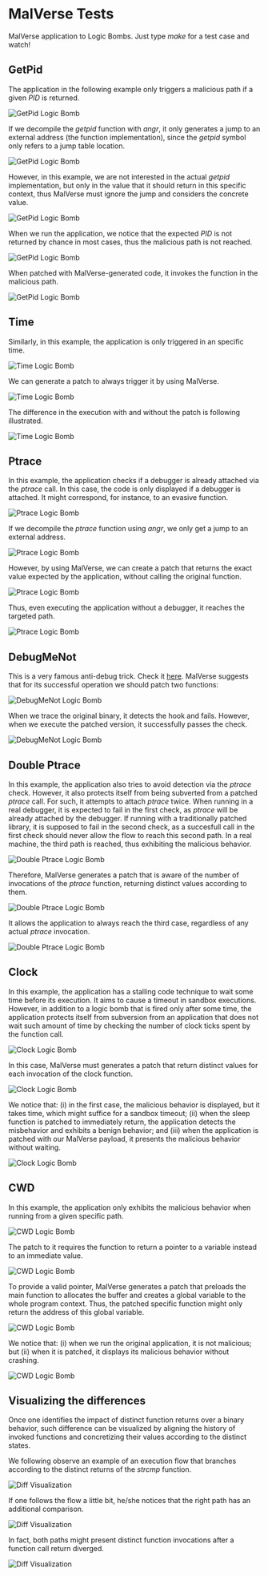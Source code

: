 # MalVerse Tests

MalVerse application to Logic Bombs. Just type *make* for a test case and watch!

## GetPid

The application in the following example only triggers a malicious path if a given *PID* is returned.

![GetPid Logic Bomb](FIGS/getpid1.png)

If we decompile the *getpid* function with *angr*, it only generates a jump to an external address (the function implementation), since the *getpid* symbol only refers to a jump table location.

![GetPid Logic Bomb](FIGS/getpid2.png)

However, in this example, we are not interested in the actual *getpid* implementation, but only in the value that it should return in this specific context, thus MalVerse must ignore the jump and considers the concrete value.

![GetPid Logic Bomb](FIGS/getpid3.png)

When we run the application, we notice that the expected *PID* is not returned by chance in most cases, thus the malicious path is not reached.

![GetPid Logic Bomb](FIGS/getpid4.png)

When patched with MalVerse-generated code, it invokes the function in the malicious path.

![GetPid Logic Bomb](FIGS/getpid5.png)

## Time

Similarly, in this example, the application is only triggered in an specific time.

![Time Logic Bomb](FIGS/time1.png)

We can generate a patch to always trigger it by using MalVerse.

![Time Logic Bomb](FIGS/time2.png)

The difference in the execution with and without the patch is following illustrated.

![Time Logic Bomb](FIGS/time3.png)

## Ptrace

In this example, the application checks if a debugger is already attached via the *ptrace* call. In this case, the code is only displayed if a debugger is attached. It might correspond, for instance, to an evasive function.

![Ptrace Logic Bomb](FIGS/ptrace1.png)

If we decompile the *ptrace* function using *angr*, we only get a jump to an external address.

![Ptrace Logic Bomb](FIGS/ptrace2.png)

However, by using MalVerse, we can create a patch that returns the exact value expected by the application, without calling the original function.

![Ptrace Logic Bomb](FIGS/ptrace3.png)

Thus, even executing the application without a debugger, it reaches the targeted path.

![Ptrace Logic Bomb](FIGS/ptrace4.png)

## DebugMeNot

This is a very famous anti-debug trick. Check it [here](https://github.com/kirschju/debugmenot). MalVerse suggests that for its successful operation we should patch two functions:

![DebugMeNot Logic Bomb](FIGS/debugmenot1.png)

When we trace the original binary, it detects the hook and fails. However, when we execute the patched version, it successfully passes the check.

![DebugMeNot Logic Bomb](FIGS/debugmenot2.png)

## Double Ptrace

In this example, the application also tries to avoid detection via the *ptrace* check. However, it also protects itself from being subverted from a patched *ptrace* call. For such, it attempts to attach *ptrace* twice. When running in a real debugger, it is expected to fail in the first check, as *ptrace* will be already attached by the debugger. If running with a traditionally patched library, it is supposed to fail in the second check, as a succesfull call in the first check should never allow the flow to reach this second path. In a real machine, the third path is reached, thus exhibiting the malicious behavior.

![Double Ptrace Logic Bomb](FIGS/doubleptrace1.png)

Therefore, MalVerse generates a patch that is aware of the number of invocations of the *ptrace* function, returning distinct values according to them.

![Double Ptrace Logic Bomb](FIGS/doubleptrace2.png)

It allows the application to always reach the third case, regardless of any actual *ptrace* invocation.

![Double Ptrace Logic Bomb](FIGS/doubleptrace3.png)

## Clock

In this example, the application has a stalling code technique to wait some time before its execution. It aims to cause a timeout in sandbox executions. However, in addition to a logic bomb that is fired only after some time, the application protects itself from subversion from an application that does not wait such amount of time by checking the number of clock ticks spent by the function call.

![Clock Logic Bomb](FIGS/clock1.png)

In this case, MalVerse must generates a patch that return distinct values for each invocation of the clock function.

![Clock Logic Bomb](FIGS/clock2.png)

We notice that: (i) in the first case, the malicious behavior is displayed, but it takes time, which might suffice for a sandbox timeout; (ii) when the sleep function is patched to immediately return, the application detects the misbehavior and exhibits a benign behavior; and (iii) when the application is patched with our MalVerse payload, it presents the malicious behavior without waiting.

![Clock Logic Bomb](FIGS/clock3.png)

## CWD

In this example, the application only exhibits the malicious behavior when running from a given specific path.

![CWD Logic Bomb](FIGS/cwd1.png)

The patch to it requires the function to return a pointer to a variable instead to an immediate value.

![CWD Logic Bomb](FIGS/cwd2.png)

To provide a valid pointer, MalVerse generates a patch that preloads the main function to allocates the buffer and creates a global variable to the whole program context. Thus, the patched specific function might only return the address of this global  variable.

![CWD Logic Bomb](FIGS/cwd3.png)

We notice that: (i) when we run the original application, it is not malicious; but (ii) when it is patched, it displays its malicious behavior without crashing.

![CWD Logic Bomb](FIGS/cwd4.png)

## Visualizing the differences

Once one identifies the impact of distinct function returns over a binary behavior, such difference can be visualized by aligning the history of invoked functions and concretizing their values according to the distinct states.

We following observe an example of an execution flow that branches according to the distinct returns of the *strcmp* function.

![Diff Visualization](FIGS/diff1.png)

If one follows the flow a little bit, he/she notices that the right path has an additional comparison.

![Diff Visualization](FIGS/diff2.png)

In fact, both paths might present distinct function invocations after a function call return diverged.

![Diff Visualization](FIGS/diff3.png)
